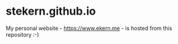 # stekern.github.io
My personal website - https://www.ekern.me - is hosted from this repository :-) 
